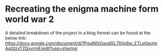 
# Recreating the enigma machine form world war 2
A detailed breakdown of the project in a blog format can be found at the below link:
https://docs.google.com/document/d/1PmaNfzGxodGL7Xitx8w_ETLq0eujmAqQIzxTZQxvrmE/edit?usp=sharing


